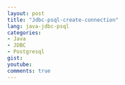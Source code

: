 ```yaml
---
layout: post
title: "Jdbc-psql-create-connection"
lang: java-jdbc-psql
categories:
- Java
- JDBC
- Postgresql
gist: 
youtube: 
comments: true
---
```


